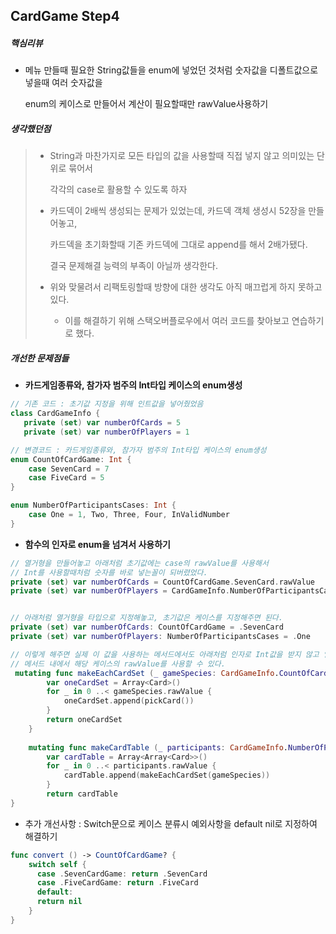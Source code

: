 ## CardGame Step4



##### 핵심리뷰

* 메뉴 만들때 필요한 String값들을 enum에 넣었던 것처럼 숫자값을 디폴트값으로 넣을때 여러 숫자값을

  enum의 케이스로 만들어서 계산이 필요할때만 rawValue사용하기



##### 생각했던점

> - String과 마찬가지로 모든 타입의 값을 사용할때 직접 넣지 않고 의미있는 단위로 묶어서
>
>   각각의 case로 활용할 수 있도록 하자
>
> - 카드덱이 2배씩 생성되는 문제가 있었는데, 카드덱 객체 생성시 52장을 만들어놓고,
>
>   카드덱을 초기화할때 기존 카드덱에 그대로 append를 해서 2배가됐다.
>
>   결국 문제해결 능력의 부족이 아닐까 생각한다.
>
> - 위와 맞물려서 리팩토링할때 방향에 대한 생각도 아직 매끄럽게 하지 못하고 있다.
>
>   - 이를 해결하기 위해 스택오버플로우에서 여러 코드를 찾아보고 연습하기로 했다.



##### 개선한 문제점들

- **카드게임종류와, 참가자 범주의 Int타입 케이스의 enum생성**

```swift
// 기존 코드 : 초기값 지정을 위해 인트값을 넣어줬었음
class CardGameInfo {
   private (set) var numberOfCards = 5
   private (set) var numberOfPlayers = 1

// 변경코드 : 카드게임종류와, 참가자 범주의 Int타입 케이스의 enum생성
enum CountOfCardGame: Int {
    case SevenCard = 7
    case FiveCard = 5
}

enum NumberOfParticipantsCases: Int {
	case One = 1, Two, Three, Four, InValidNumber
}
```



- **함수의 인자로 enum을 넘겨서 사용하기**

```swift
// 열거형을 만들어놓고 아래처럼 초기값에는 case의 rawValue를 사용해서 
// Int를 사용할때처럼 숫자를 바로 넣는꼴이 되버렸었다.
private (set) var numberOfCards = CountOfCardGame.SevenCard.rawValue
private (set) var numberOfPlayers = CardGameInfo.NumberOfParticipantsCases.One.rawValue


// 아래처럼 열거형을 타입으로 지정해놓고, 초기값은 케이스를 지정해주면 된다.
private (set) var numberOfCards: CountOfCardGame = .SevenCard
private (set) var numberOfPlayers: NumberOfParticipantsCases = .One

// 이렇게 해주면 실제 이 값을 사용하는 메서드에서도 아래처럼 인자로 Int값을 받지 않고 열거형을 받고
// 메서드 내에서 해당 케이스의 rawValue를 사용할 수 있다.
 mutating func makeEachCardSet (_ gameSpecies: CardGameInfo.CountOfCardGame) -> Array<Card> {
        var oneCardSet = Array<Card>()
        for _ in 0 ..< gameSpecies.rawValue {
            oneCardSet.append(pickCard())
        }
        return oneCardSet
    }
    
    mutating func makeCardTable (_ participants: CardGameInfo.NumberOfParticipantsCases, _ gameSpecies: CardGameInfo.CountOfCardGame) -> Array<Array<Card>> {
        var cardTable = Array<Array<Card>>()
        for _ in 0 ..< participants.rawValue {
            cardTable.append(makeEachCardSet(gameSpecies))
        }
        return cardTable
}

```



* 추가 개선사항 : Switch문으로 케이스 분류시 예외사항을 default nil로 지정하여 해결하기

```swift
func convert () -> CountOfCardGame? {
	switch self {
 	  case .SevenCardGame: return .SevenCard
  	  case .FiveCardGame: return .FiveCard
  	  default:
      return nil
	}
}
```



